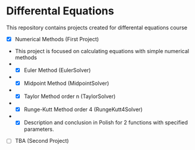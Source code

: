 # Differental Equations

This repository contains projects created for differental equations course

- [x] Numerical Methods (First Project)
- This project is focused on calculating equations with simple numerical methods
- - [x] Euler Method (EulerSolver)
- - [x] Midpoint Method (MidpointSolver)
- - [x] Taylor Method order n (TaylorSolver)
- - [x] Runge-Kutt Method order 4 (RungeKutt4Solver)
- - [x] Description and conclusion in Polish for 2 functions with specified parameters. 

- [ ] TBA (Second Project)
